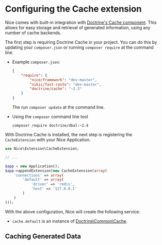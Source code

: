 Configuring the Cache extension
===============================

Nice comes with built-in integration with [Doctrine's Cache component](https://github.com/doctrine/cache). This allows
for easy storage and retrieval of generated information, using any number of cache backends.


The first step is requiring Doctrine Cache in your project. You can do this by updating your `composer.json` or
running `composer require` at the command line.

*   Example `composer.json`:

    ```json
    {
        "require": {
            "nice/framework": "dev-master",
            "nikic/fast-route": "dev-master",
            "doctrine/cache": "~2.3"
        }
    }
    ```
    
    The run `composer update` at the command line.
    

*   Using the `composer` command line tool

    ```
    composer require doctrine/dbal:~2.4
    ```

With Doctrine Cache is installed, the next step is registering the `CacheExtension` with your Nice Application.

```php
use Nice\Extension\CacheExtension;

// ...

$app = new Application();
$app->appendExtension(new CacheExtension(array(
    'connections' => array(
        'default' => array(
            'driver' => 'redis',
            'host' => '127.0.0.1'
        )
    )
)));
```


With the above configuration, Nice will create the following service:

* `cache.default` is an instance of 
[Doctrine\Common\Cache](http://www.doctrine-project.org/api/common/2.4/class-Doctrine.Common.Cache.Cache.html).


Caching Generated Data
----------------------